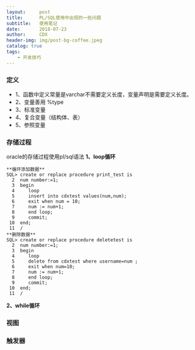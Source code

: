 ```yaml
---
layout:     post
title:      PL/SQL使用中出现的一些问题
subtitle:   使用笔记
date:       2018-07-23
author:     CDX
header-img: img/post-bg-coffee.jpeg
catalog: true
tags:
    - 开发技巧
---
```

###  定义
- 1、函数中定义常量是varchar不需要定义长度，变量声明是需要定义长度。
- 2、变量善用  %type
- 3、标准变量
- 4、复合变量（结构体、表）
- 5、参照变量
### 存储过程
oracle的存储过程使用pl/sql语法
**1、loop循环**
```
**循环添加数据**
SQL> create or replace procedure print_test is
  2  num number:=1;
  3  begin
  4     loop
  5     insert into cdxtest values(num,num);
  6     exit when num = 10;
  7     num := num+1;
  8     end loop;
  9     commit;
 10  end;
 11  /
**删除数据**
SQL> create or replace procedure deletetest is
  2  num number:=1;
  3  begin
  4     loop
  5     delete from cdxtest where username=num ;
  6     exit when num=10;
  7     num := num+1;
  8     end loop;
  9     commit;
 10  end;
 11  /
```
**2、while循环**

### 视图
### 触发器